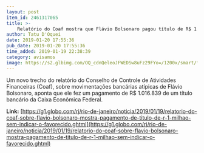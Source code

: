 ```yaml
---
layout: post
item_id: 2461317065
title: >-
    Relatório do Coaf mostra que Flávio Bolsonaro pagou título de R$ 1 milhão
author: Tatu D'Oquei
date: 2019-01-20 17:55:36
pub_date: 2019-01-20 17:55:36
time_added: 2019-01-19 22:38:39
category: avisamos
image: https://s2.glbimg.com/OQ_cdnQeleoJFWEDSw8uFz29FYo=/1200x/smart/filters:cover():strip_icc()/s04.video.glbimg.com/x720/7313239.jpg
---
```


Um novo trecho do relatório do Conselho de Controle de Atividades Financeiras (Coaf), sobre movimentações bancárias atípicas de Flávio Bolsonaro, aponta que ele fez um pagamento de R$ 1.016.839 de um título bancário da Caixa Econômica Federal.

**Link:** [https://g1.globo.com/rj/rio-de-janeiro/noticia/2019/01/19/relatorio-do-coaf-sobre-flavio-bolsonaro-mostra-pagamento-de-titulo-de-r-1-milhao-sem-indicar-o-favorecido.ghtml](https://g1.globo.com/rj/rio-de-janeiro/noticia/2019/01/19/relatorio-do-coaf-sobre-flavio-bolsonaro-mostra-pagamento-de-titulo-de-r-1-milhao-sem-indicar-o-favorecido.ghtml)

